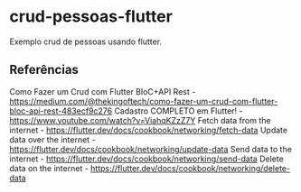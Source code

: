 # crud-pessoas-flutter
 Exemplo crud de pessoas usando flutter.
 
## Referências
Como Fazer um Crud com Flutter BloC+API Rest - https://medium.com/@thekingoftech/como-fazer-um-crud-com-flutter-bloc-api-rest-483ecf9c276
Cadastro COMPLETO em Flutter! - https://www.youtube.com/watch?v=ViahqKZzZ7Y
Fetch data from the internet - https://flutter.dev/docs/cookbook/networking/fetch-data
Update data over the internet - https://flutter.dev/docs/cookbook/networking/update-data
Send data to the internet - https://flutter.dev/docs/cookbook/networking/send-data
Delete data on the internet -  https://flutter.dev/docs/cookbook/networking/delete-data
